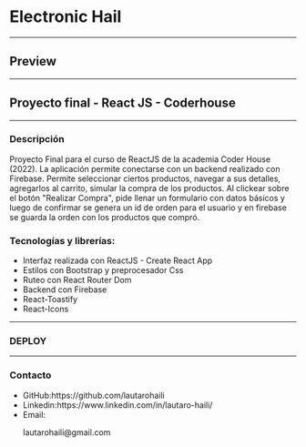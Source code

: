 <h1>Electronic Hail</h1>

<hr> </hr>

<h2>Preview</h2>

<hr> </hr>

<h2>Proyecto final - React JS - Coderhouse</h2>

<hr> </hr>

<h3>Descripción</h3>
<p>Proyecto Final para el curso de ReactJS de la academia Coder House (2022). La aplicación permite conectarse con un backend realizado con Firebase. Permite seleccionar ciertos productos, navegar a sus detalles, agregarlos al carrito, simular la compra de los productos. Al clickear sobre el botón "Realizar Compra", pide llenar un formulario con datos básicos y luego de confirmar se genera un id de orden para el usuario y en firebase se guarda la orden con los productos que compró.</p>

<h3>Tecnologías y librerías:</h3>

<ul>
<li>Interfaz realizada con ReactJS - Create React App </li>
<li>Estilos con Bootstrap y preprocesador Css</li>
<li>Ruteo con React Router Dom</li>
<li>Backend con Firebase</li>
<li>React-Toastify </li>
<li>React-Icons </li>
</ul>

<hr> </hr>

<h3>DEPLOY</h3>

<hr> </hr>

<h3>Contacto</h3>

<ul>
<li>GitHub:<a>https://github.com/lautarohaili</a></li>
<li>Linkedin:<a>https://www.linkedin.com/in/lautaro-haili/</a></li>
<li>Email:<p>lautarohaili@gmail.com</p></li>
</ul>
